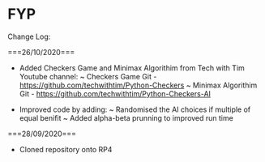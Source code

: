 # FYP

Change Log:

===26/10/2020===

- Added Checkers Game and Minimax Algorithim from Tech with Tim Youtube channel:
   ~ Checkers Game Git - https://github.com/techwithtim/Python-Checkers
   ~ Minimax Algorithim Git - https://github.com/techwithtim/Python-Checkers-AI

- Improved code by adding:
   ~ Randomised the AI choices if multiple of equal benifit
   ~ Added alpha-beta prunning to improved run time

===28/09/2020===

- Cloned repository onto RP4